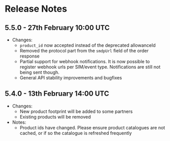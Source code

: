 # Release Notes

## 5.5.0 - 27th February 10:00 UTC

- Changes:
  - `product_id` now accepted instead of the deprecated allowanceId
  - Removed the protocol part from the `smdpUrl` field of the order response
  - Partial support for webhook notifications. It is now possible to register webhook urls per SIM/event type. Notifications are still not being sent though.
  - General API stability improvements and bugfixes 

## 5.4.0 - 13th February 14:00 UTC

- Changes:
  - New product footprint will be added to some partners
  - Existing products will be removed
- Notes:
  - Product ids have changed. Please ensure product catalogues are not cached, or if so the catalogue is refreshed frequently